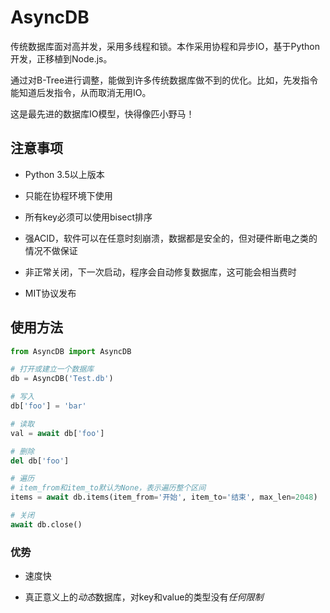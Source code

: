 # AsyncDB
传统数据库面对高并发，采用多线程和锁。本作采用协程和异步IO，基于Python开发，正移植到Node.js。

通过对B-Tree进行调整，能做到许多传统数据库做不到的优化。比如，先发指令能知道后发指令，从而取消无用IO。

这是最先进的数据库IO模型，快得像匹小野马！

## 注意事项
* Python 3.5以上版本

* 只能在协程环境下使用

* 所有key必须可以使用bisect排序

* 强ACID，软件可以在任意时刻崩溃，数据都是安全的，但对硬件断电之类的情况不做保证

* 非正常关闭，下一次启动，程序会自动修复数据库，这可能会相当费时

* MIT协议发布

## 使用方法
```Python
from AsyncDB import AsyncDB

# 打开或建立一个数据库
db = AsyncDB('Test.db')

# 写入
db['foo'] = 'bar'

# 读取
val = await db['foo']

# 删除
del db['foo']

# 遍历
# item_from和item_to默认为None，表示遍历整个区间
items = await db.items(item_from='开始', item_to='结束', max_len=2048)

# 关闭
await db.close()
```

### 优势
* 速度快

* 真正意义上的*动态*数据库，对key和value的类型没有*任何限制*
